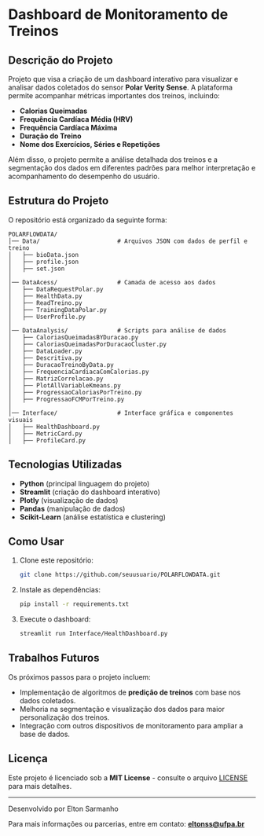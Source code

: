 # Dashboard de Monitoramento de Treinos

## Descrição do Projeto
Projeto que visa a criação de um dashboard interativo para visualizar e analisar dados coletados do sensor **Polar Verity Sense**. A plataforma permite acompanhar métricas importantes dos treinos, incluindo:

- **Calorias Queimadas**
- **Frequência Cardíaca Média (HRV)**
- **Frequência Cardíaca Máxima**
- **Duração do Treino**
- **Nome dos Exercícios, Séries e Repetições**

Além disso, o projeto permite a análise detalhada dos treinos e a segmentação dos dados em diferentes padrões para melhor interpretação e acompanhamento do desempenho do usuário.

## Estrutura do Projeto

O repositório está organizado da seguinte forma:

```
POLARFLOWDATA/
│── Data/                      # Arquivos JSON com dados de perfil e treino
│   ├── bioData.json
│   ├── profile.json
│   ├── set.json
│
│── DataAcess/                 # Camada de acesso aos dados
│   ├── DataRequestPolar.py
│   ├── HealthData.py
│   ├── ReadTreino.py
│   ├── TrainingDataPolar.py
│   ├── UserProfile.py
│
│── DataAnalysis/              # Scripts para análise de dados
│   ├── CaloriasQueimadasBYDuracao.py
│   ├── CaloriasQueimadasPorDuracaoCluster.py
│   ├── DataLoader.py
│   ├── Descritiva.py
│   ├── DuracaoTreinoByData.py
│   ├── FrequenciaCardiacaComCalorias.py
│   ├── MatrizCorrelacao.py
│   ├── PlotAllVariableKmeans.py
│   ├── ProgressaoCaloriasPorTreino.py
│   ├── ProgressaoFCMPorTreino.py
│
│── Interface/                 # Interface gráfica e componentes visuais
│   ├── HealthDashboard.py
│   ├── MetricCard.py
│   ├── ProfileCard.py
```

## Tecnologias Utilizadas
- **Python** (principal linguagem do projeto)
- **Streamlit** (criação do dashboard interativo)
- **Plotly** (visualização de dados)
- **Pandas** (manipulação de dados)
- **Scikit-Learn** (análise estatística e clustering)

## Como Usar
1. Clone este repositório:
   ```sh
   git clone https://github.com/seuusuario/POLARFLOWDATA.git
   ```
2. Instale as dependências:
   ```sh
   pip install -r requirements.txt
   ```
3. Execute o dashboard:
   ```sh
   streamlit run Interface/HealthDashboard.py
   ```

## Trabalhos Futuros
Os próximos passos para o projeto incluem:
- Implementação de algoritmos de **predição de treinos** com base nos dados coletados.
- Melhoria na segmentação e visualização dos dados para maior personalização dos treinos.
- Integração com outros dispositivos de monitoramento para ampliar a base de dados.

## Licença
Este projeto é licenciado sob a **MIT License** - consulte o arquivo [LICENSE](LICENSE) para mais detalhes.

---

Desenvolvido por Elton Sarmanho 

Para mais informações ou parcerias, entre em contato: **eltonss@ufpa.br**

